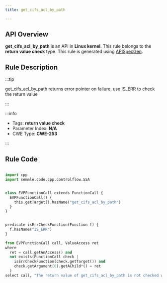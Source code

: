 ```yaml
---
title: get_cifs_acl_by_path

---
```



## API Overview
**get_cifs_acl_by_path** is an API in **Linux kernel**. This rule belongs to the **return value check** type. This rule is generated using [APISpecGen](../../tools/APISpecGen).
## Rule Description

:::tip

get_cifs_acl_by_path returns error pointer on failure, use IS_ERR to check the return value

:::

:::info

- Tags: **return value check**
- Parameter Index: **N/A**
- CWE Type: **CWE-253**

:::

## Rule Code
```python

import cpp
import semmle.code.cpp.controlflow.SSA


class EVPFunctionCall extends FunctionCall {
  EVPFunctionCall() {
    this.getTarget().hasName("get_cifs_acl_by_path")
  }
}


predicate isErrCheckFunction(Function f) {
  f.hasName("IS_ERR") 
}

from EVPFunctionCall call, ValueAccess ret
where
  ret = call.getAnAccess() and
  not exists(FunctionCall check |
    isErrCheckFunction(check.getTarget()) and
    check.getArgument(0).getAChild*() = ret
  )
select call, "The return value of get_cifs_acl_by_path is not checked with IS_ERR."
    
```
